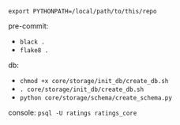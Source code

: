 `export PYTHONPATH=/local/path/to/this/repo`

pre-commit:
- `black .`
- `flake8 .`

db:
- `chmod +x core/storage/init_db/create_db.sh`
- `. core/storage/init_db/create_db.sh`
- `python core/storage/schema/create_schema.py`

console: `psql -U ratings ratings_core`